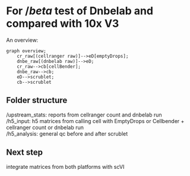 # For $/beta$ test of Dnbelab and compared with 10x V3

An overview:

```mermaid
graph overview;
    cr_raw[(cellranger raw)]-->eD[emptyDrops];
    dnbe_raw[(dnbelab raw)]-->eD;
    cr_raw-->cb[cellBender];
    dnbe_raw-->cb;
    eD-->scrublet;
    cb-->scrublet
```

## Folder structure

/upstream_stats: reports from cellranger count and dnbelab run  
/h5_input: h5 matrices from calling cell with EmptyDrops or Cellbender + cellranger count or dnbelab run  
/h5_analysis: general qc before and after scrublet

## Next step

integrate matrices from both platforms with scVI
